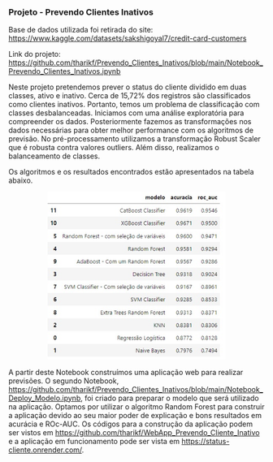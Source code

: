 ### Projeto - Prevendo Clientes Inativos

Base de dados utilizada foi retirada do site: https://www.kaggle.com/datasets/sakshigoyal7/credit-card-customers

Link do projeto: https://github.com/tharikf/Prevendo_Clientes_Inativos/blob/main/Notebook_Prevendo_Clientes_Inativos.ipynb

Neste projeto pretendemos prever o status do cliente dividido em duas classes, ativo e inativo. Cerca de 15,72% dos registros são classificados como clientes inativos. Portanto, temos um problema de classificação com classes desbalanceadas. Iniciamos com uma análise exploratória para compreender os dados. Posteriormente fazemos as transformações nos dados necessárias para obter melhor performance com os algoritmos de previsão. No pré-processamento utilizamos a transformação Robust Scaler que é robusta contra valores outliers. Além disso, realizamos o balanceamento de classes.

Os algoritmos e os resultados encontrados estão apresentados na tabela abaixo.

<p align="center">
  <img src="scores_algoritmos.jpg" width="350" title="hover text">
</p>

A partir deste Notebook construímos uma aplicação web para realizar previsões. O segundo Notebook, https://github.com/tharikf/Prevendo_Clientes_Inativos/blob/main/Notebook_Deploy_Modelo.ipynb, foi criado para preparar o modelo que será utilizado na aplicação. Optamos por utilizar o algoritmo Random Forest para construir a aplicação devido ao seu maior poder de explicação e bons resultados em acurácia e ROc-AUC. Os códigos para a construção da aplicação podem ser vistos em https://github.com/tharikf/WebApp_Prevendo_Cliente_Inativo e a aplicação em funcionamento pode ser vista em https://status-cliente.onrender.com/.
